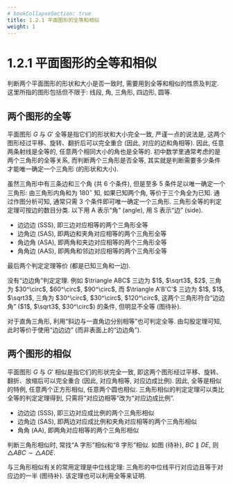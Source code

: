 ```yaml
---
# bookCollapseSection: true
title: 1.2.1 平面图形的全等和相似
weight: 1
---
```


# 1.2.1 平面图形的全等和相似

判断两个平面图形的形状和大小是否一致时, 需要用到全等和相似的性质及判定. 这里所指的图形包括但不限于: 线段, 角, 三角形, 四边形, 圆等.

## 两个图形的全等

平面图形 $G$ 与 $G'$ 全等是指它们的形状和大小完全一致, 严谨一点的说法是, 这两个图形经过平移、旋转、翻折后可以完全重合 (因此, 对应的边和角相等). 因此, 任意两条射线是全等的, 任意两个相同大小的角也是全等的. 初中数学里通常考虑的是两个三角形的全等关系, 而判断两个三角形是否全等, 其实就是判断需要多少条件才能唯一确定一个三角形 (的形状和大小).

<!-- 设 $\triangle ABC$ 中, $\angle A$, $\angle B$, $\angle C$ 所对的边分别记为 $a$, $b$, $c$.  -->
虽然三角形中有三条边和三个角 (共 $6$ 个条件), 但是至多 $5$ 条件足以唯一确定一个三角形: 由三角形内角和为 $180^\circ$ 知, 如果已知两个角, 等价于三个角全为已知. 通过作图分析可知, 通常只需 $3$ 个条件即可唯一确定一个三角形. 三角形全等的判定定理可按边的数目分类. 以下用 A 表示“角” (angle), 用 S 表示“边” (side).

- 边边边 (SSS), 即三边对应相等的两个三角形全等
- 边角边 (SAS), 即两边和夹角对应相等的两个三角形全等
- 角边角 (ASA), 即两角和夹边对应相等的两个三角形全等
- 角角边 (AAS), 即两角和邻边对应相等的两个三角形全等

最后两个判定定理等价 (都是已知三角和一边).

<myremark>
    <p>没有“边边角”判定定理. 例如 $\triangle ABC$ 三边为 $1$, $\sqrt3$, $2$, 三角为 $30^\circ$, $60^\circ$, $90^\circ$, 而 $\triangle A'B'C'$ 三边为 $1$, $1$, $\sqrt3$, 三角为 $30^\circ$, $30^\circ$, $120^\circ$, 这两个三角形符合“边边角” ($1$, $\sqrt3$, $30^\circ$) 的条件, 但明显不全等 (图待补).</p>
    <p>对于直角三角形, 利用“斜边与一直角边分别相等”也可判定全等. 由勾股定理可知, 此时等价于使用“边边边” (而非表面上的“边边角”).</p>
</myremark>

## 两个图形的相似

平面图形 $G$ 与 $G'$ 相似是指它们的形状完全一致, 即这两个图形经过平移、旋转、翻折、放缩后可以完全重合 (因此, 对应角相等, 对应边成比例). 因此, 全等是相似的特例, 任意两个正方形相似, 任意两个圆也相似. 三角形相似的判定定理可以类比全等的判定定理得到, 只需将“对应边相等”改为“对应边成比例”.

- 边边边 (SSS), 即三边对应成比例的两个三角形相似
- 边角边 (SAS), 即两边对应成比例和夹角对应相等的两个三角形相似
- 角角 (AA), 即两角对应相等的两个三角形相似

判断三角形相似时, 常找“A 字形”相似和“8 字形”相似. 如图 (待补), $BC\parallel DE$, 则 $\triangle ABC\sim \triangle ADE$.

与三角形相似有关的常用定理是中位线定理: 三角形的中位线平行对应边且等于对应边的一半 (图待补). 该定理也可以利用全等来证明.